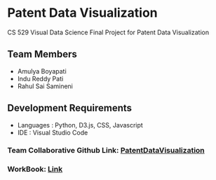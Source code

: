 # Patent Data Visualization
CS 529 Visual Data Science Final Project for Patent Data Visualization


## Team Members
+ Amulya Boyapati
+ Indu Reddy Pati
+ Rahul Sai Samineni


## Development Requirements
+ Languages : Python, D3.js, CSS, Javascript
+ IDE : Visual Studio Code

### **Team Collaborative Github Link**: [PatentDataVisualization](https://rahulsaisamineni.github.io/patentvisualizations.github.io/)
### **WorkBook**: [Link](https://docs.google.com/document/d/1UAtSqntatjWfOh1AF3IwXTScJyJsxdchI3EvPOdtIEg/edit)
